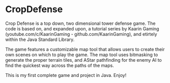 # CropDefense

Crop Defense is a top down, two dimensional tower defense game. The code is based on, and expanded upon, a tutorial series by Kaarin Gaming (youtube.com/c/KaarinGaming - github.com/KaarinGaming), and etirtely within the Java Standard Library.

The game features a customizable map tool that allows users to create their own scenes on which to play the game. The map tool uses bitmasking to generate the proper terrain tiles, and AStar pathfinding for the enemy AI to find the quickest way across the paths of the maps.

This is my first complete game and project in Java. Enjoy!
